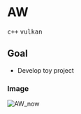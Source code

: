 # AW
<kbd>c++</kbd> <kbd>vulkan</kbd>
## Goal
- Develop toy project

### Image
![AW_now](https://user-images.githubusercontent.com/33049431/75604392-8d3c3800-5b1b-11ea-8422-fde767dc0350.png)

